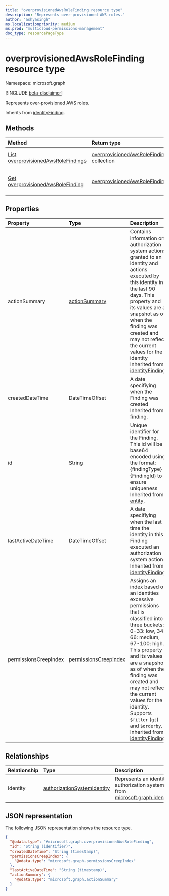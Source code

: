 ```yaml
---
title: "overprovisionedAwsRoleFinding resource type"
description: "Represents over-provisioned AWS roles."
author: "ashyasingh"
ms.localizationpriority: medium
ms.prod: "multicloud-permissions-management"
doc_type: resourcePageType
---
```


# overprovisionedAwsRoleFinding resource type

Namespace: microsoft.graph

[!INCLUDE [beta-disclaimer](../../includes/beta-disclaimer.md)]

Represents over-provisioned AWS roles.

Inherits from [identityFinding](../resources/identityfinding.md).

## Methods

|Method|Return type|Description|
|:---|:---|:---|
|[List overprovisionedAwsRoleFindings](../api/overprovisionedawsrolefinding-list.md)|[overprovisionedAwsRoleFinding](../resources/overprovisionedawsrolefinding.md) collection|Get a list of the [overprovisionedAwsRoleFinding](../resources/overprovisionedawsrolefinding.md) objects and their properties.|
|[Get overprovisionedAwsRoleFinding](../api/overprovisionedawsrolefinding-get.md)|[overprovisionedAwsRoleFinding](../resources/overprovisionedawsrolefinding.md)|Read the properties and relationships of an [overprovisionedAwsRoleFinding](../resources/overprovisionedawsrolefinding.md) object.|


## Properties

|Property|Type|Description|
|:---|:---|:---|
|actionSummary|[actionSummary](../resources/actionsummary.md)|Contains information on authorization system actions granted to an identity and actions executed by this identity in the last 90 days. This property and its values are a snapshot as of when the finding was created and may not reflect the current values for the identity Inherited from [identityFinding](../resources/identityfinding.md).|
|createdDateTime|DateTimeOffset|A date specifiying when the Finding was created Inherited from [finding](../resources/finding.md).|
|id|String|Unique identifier for the Finding. This id will be base64 encoded using the format:{findingType}{FindingId} to ensure uniqueness Inherited from [entity](../resources/entity.md).|
|lastActiveDateTime|DateTimeOffset|A date specifiying when the last time the identity in this Finding executed an authorization system action Inherited from [identityFinding](../resources/identityfinding.md).|
|permissionsCreepIndex|[permissionsCreepIndex](../resources/permissionscreepindex.md)|Assigns an index based on an identities excessive permissions that is classified into three buckets: 0-33: low, 34-66: medium, 67-100: high. This property and its values are a snapshot as of when the finding was created and may not reflect the current values for the identity. Supports `$filter` (`gt`) and `$orderby`. Inherited from [identityFinding](../resources/identityfinding.md).|

## Relationships
|Relationship|Type|Description|
|:---|:---|:---|
|identity|[authorizationSystemIdentity](../resources/authorizationsystemidentity.md)|Represents an identity in an authorization system. Inherited from [microsoft.graph.identityFinding](../resources/identityfinding.md)|

## JSON representation
The following JSON representation shows the resource type.
<!-- {
  "blockType": "resource",
  "keyProperty": "id",
  "@odata.type": "microsoft.graph.overprovisionedAwsRoleFinding",
  "baseType": "microsoft.graph.identityFinding",
  "openType": false
}
-->
``` json
{
  "@odata.type": "#microsoft.graph.overprovisionedAwsRoleFinding",
  "id": "String (identifier)",
  "createdDateTime": "String (timestamp)",
  "permissionsCreepIndex": {
    "@odata.type": "microsoft.graph.permissionsCreepIndex"
  },
  "lastActiveDateTime": "String (timestamp)",
  "actionSummary": {
    "@odata.type": "microsoft.graph.actionSummary"
  }
}
```

